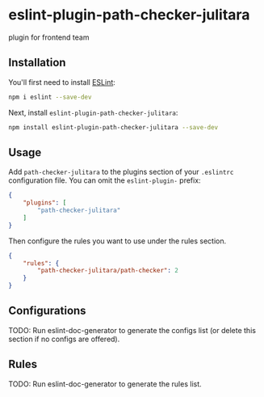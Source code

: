 # eslint-plugin-path-checker-julitara

plugin for frontend team

## Installation

You'll first need to install [ESLint](https://eslint.org/):

```sh
npm i eslint --save-dev
```

Next, install `eslint-plugin-path-checker-julitara`:

```sh
npm install eslint-plugin-path-checker-julitara --save-dev
```

## Usage

Add `path-checker-julitara` to the plugins section of your `.eslintrc` configuration file. You can omit the `eslint-plugin-` prefix:

```json
{
    "plugins": [
        "path-checker-julitara"
    ]
}
```


Then configure the rules you want to use under the rules section.

```json
{
    "rules": {
        "path-checker-julitara/path-checker": 2
    }
}
```



## Configurations

<!-- begin auto-generated configs list -->
TODO: Run eslint-doc-generator to generate the configs list (or delete this section if no configs are offered).
<!-- end auto-generated configs list -->



## Rules

<!-- begin auto-generated rules list -->
TODO: Run eslint-doc-generator to generate the rules list.
<!-- end auto-generated rules list -->



